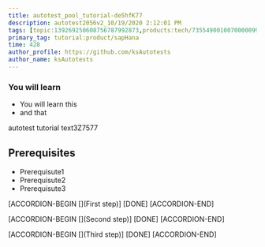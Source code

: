 ```yaml
---
title: autotest_pool_tutorial-de5hfK77
description: autotest2056v2_10/19/2020 2:12:01 PM
tags: [topic:139269250608756787992873,products:tech/73554900100700000996,tutorial:experience/advanced]
primary_tag: tutorial:product/sapHana
time: 428
author_profile: https://github.com/ksAutotests
author_name: ksAutotests
---
```

### You will learn
- You will learn this
- and that

autotest tutorial text3Z7577

## Prerequisites
- Prerequisute1
- Prerequisute2
- Prerequisute3

[ACCORDION-BEGIN [](First step)]
[DONE]
[ACCORDION-END]

[ACCORDION-BEGIN [](Second step)]
[DONE]
[ACCORDION-END]

[ACCORDION-BEGIN [](Third step)]
[DONE]
[ACCORDION-END]

